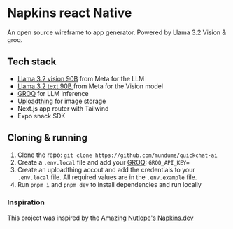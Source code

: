 # Napkins react Native

An open source wireframe to app generator. Powered by Llama 3.2 Vision & groq.

## Tech stack

- [Llama 3.2 vision 90B](https://ai.meta.com/blog/meta-llama-3.2/) from Meta for the LLM
- [Llama 3.2 text 90B ](https://ai.meta.com/blog/meta-llama-3-1/) from Meta for the Vision model
- [GROQ](https://groq.com/) for LLM inference
- [Uploadthing](https://uploadthing.com/) for image storage
- Next.js app router with Tailwind
- Expo snack SDK

## Cloning & running

1. Clone the repo: `git clone https://github.com/mundume/quickchat-ai`
2. Create a `.env.local` file and add your [GROQ](https://console.groq.com/): `GROQ_API_KEY=`
3. Create an uploadthing accout and add the credentials to your `.env.local` file. All required values are in the `.env.example` file.
4. Run `pnpm i` and `pnpm dev` to install dependencies and run locally

### Inspiration

This project was inspired by the Amazing [Nutlope's Napkins.dev ](https://github.com/nutlope/napkins)
